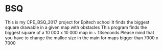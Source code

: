 # BSQ
This is my CPE_BSQ_2017 project for Epitech school
It finds the biggest square drawable in a given map with obstacles
This program finds the biggest square of a 10 000 x 10 000 map in ~ 13seconds
Please mind that you have to change the malloc size in the main for maps bigger than 7000 x 7000
